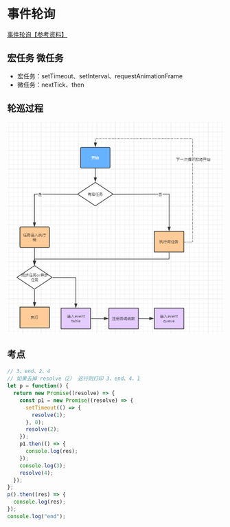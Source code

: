 <!--
 * @Author: 鱼小柔
 * @Date: 2020-11-15 17:33:52
 * @LastEditors: your name
 * @LastEditTime: 2021-06-06 12:35:31
 * @Description: file content
-->

# 事件轮询

[事件轮询【参考资料】]('https://www.cnblogs.com/dong-xu/p/7000163.html)

## 宏任务 微任务

- 宏任务：setTimeout、setInterval、requestAnimationFrame
- 微任务：nextTick、then

## 轮巡过程

![事件轮询](./static/event-loop.png)

## 考点

```js
// 3、end、2、4
// 如果去掉 resolve（2） 这行则打印 3、end、4、1
let p = function() {
  return new Promise((resolve) => {
    const p1 = new Promise((resolve) => {
      setTimeout(() => {
        resolve(1);
      }, 0);
      resolve(2);
    });
    p1.then(() => {
      console.log(res);
    });
    console.log(3);
    resolve(4);
  });
};
p().then((res) => {
  console.log(res);
});
console.log("end");
```

